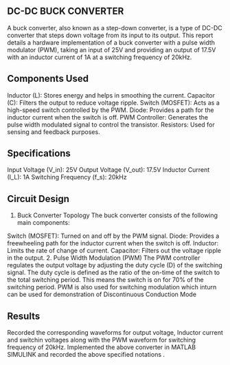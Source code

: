 
## DC-DC BUCK CONVERTER
A buck converter, also known as a step-down converter, is a type of DC-DC converter that steps down voltage from its input to its output. This report details a hardware implementation of a buck converter with a pulse width modulator (PWM), taking an input of 25V and providing an output of 17.5V with an inductor current of 1A at a switching frequency of 20kHz.

## Components Used
Inductor (L): Stores energy and helps in smoothing the current.
Capacitor (C): Filters the output to reduce voltage ripple.
Switch (MOSFET): Acts as a high-speed switch controlled by the PWM.
Diode: Provides a path for the inductor current when the switch is off.
PWM Controller: Generates the pulse width modulated signal to control the transistor.
Resistors: Used for sensing and feedback purposes.
## Specifications
Input Voltage (V_in): 25V
Output Voltage (V_out): 17.5V
Inductor Current (I_L): 1A
Switching Frequency (f_s): 20kHz
## Circuit Design
1. Buck Converter Topology
The buck converter consists of the following main components:

Switch (MOSFET): Turned on and off by the PWM signal.
Diode: Provides a freewheeling path for the inductor current when the switch is off.
Inductor: Limits the rate of change of current.
Capacitor: Filters out the voltage ripple in the output.
2. Pulse Width Modulation (PWM)
The PWM controller regulates the output voltage by adjusting the duty cycle (D) of the switching signal. The duty cycle is defined as the ratio of the on-time of the switch to the total switching period.
This means the switch is on for 70% of the switching period.
PWM is also used for switching modulation which inturn can be used for demonstration of Discontinuous Conduction Mode
## Results
Recorded the corresponding  waveforms for output voltage, Inductor current and switchin voltages along with the PWM waveform for switching frequency of 20kHz.
Implemented the above converter in MATLAB SIMULINK and recorded the above specified notations .


